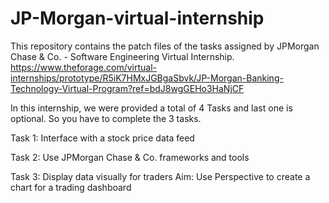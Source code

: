 # JP-Morgan-virtual-internship
This repository contains the patch files of the tasks assigned by JPMorgan Chase &amp; Co. - Software Engineering Virtual Internship.
https://www.theforage.com/virtual-internships/prototype/R5iK7HMxJGBgaSbvk/JP-Morgan-Banking-Technology-Virtual-Program?ref=bdJ8wgGEHo3HaNjCF

In this internship, we were provided a total of 4 Tasks and last one is optional. So you have to complete the 3 tasks.

Task 1: Interface with a stock price data feed

Task 2: Use JPMorgan Chase & Co. frameworks and tools

Task 3: Display data visually for traders
Aim: Use Perspective to create a chart for a trading dashboard
